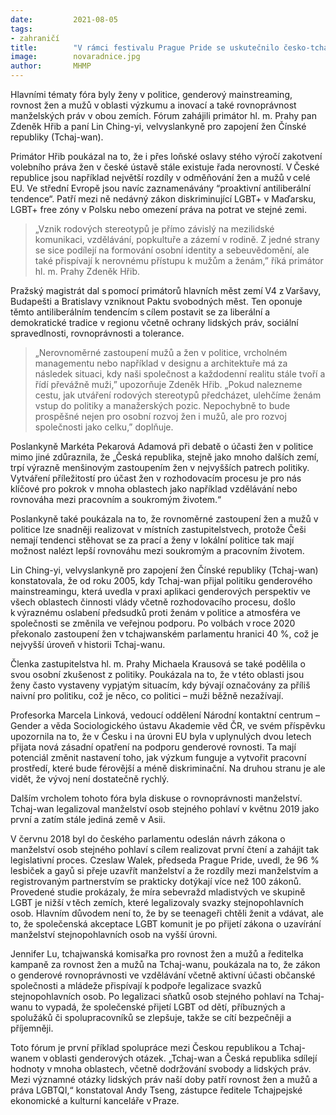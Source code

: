 ```yaml
---
date:         2021-08-05
tags:         
- zahraničí
title:        "V rámci festivalu Prague Pride se uskutečnilo česko-tchajwanské online fórum o rovnosti mezi ženami a muži"
image: 	      novaradnice.jpg
author:       MHMP
---
```


Hlavními tématy fóra byly ženy v politice, genderový mainstreaming, rovnost žen a mužů v oblasti výzkumu a inovací a také rovnoprávnost manželských práv v obou zemích. Fórum zahájili primátor hl. m. Prahy pan Zdeněk Hřib a paní Lin Ching-yi, velvyslankyně pro zapojení žen Čínské republiky (Tchaj-wan). 

Primátor Hřib poukázal na to, že i přes loňské oslavy stého výročí zakotvení volebního práva žen v české ústavě stále existuje řada nerovností. V České republice jsou například největší rozdíly v odměňování žen a mužů v celé EU. Ve střední Evropě jsou navíc zaznamenávány “proaktivní antiliberální tendence“. Patří mezi ně nedávný zákon diskriminující LGBT+ v Maďarsku, LGBT+ free zóny v Polsku nebo omezení práva na potrat ve stejné zemi. 

> „Vznik rodových stereotypů je přímo závislý na mezilidské komunikaci, vzdělávání, popkultuře a zázemí v rodině.  Z jedné strany se sice podílejí na formování osobní identity a sebeuvědomění, ale také přispívají k nerovnému přístupu k mužům a ženám,” říká primátor hl. m. Prahy Zdeněk Hřib.   

Pražský magistrát dal s pomocí primátorů hlavních měst zemí V4 z Varšavy, Budapešti a Bratislavy vzniknout Paktu svobodných měst. Ten oponuje těmto antiliberálním tendencím s cílem postavit se za liberální a demokratické tradice v regionu včetně ochrany lidských práv, sociální spravedlnosti, rovnoprávnosti a tolerance. 

> „Nerovnoměrné zastoupení mužů a žen v politice, vrcholném managementu nebo například v designu a architektuře má za následek situaci, kdy naši společnost a každodenní realitu stále tvoří a řídí převážně muži,” upozorňuje Zdeněk Hřib. „Pokud nalezneme cestu, jak utváření rodových stereotypů předcházet, ulehčíme ženám vstup do politiky a manažerských pozic. Nepochybně to bude prospěšné nejen pro osobní rozvoj žen i mužů, ale pro rozvoj společnosti jako celku,” doplňuje.   

Poslankyně Markéta Pekarová Adamová při debatě o účasti žen v politice mimo jiné zdůraznila, že „Česká republika, stejně jako mnoho dalších zemí, trpí výrazně menšinovým zastoupením žen v nejvyšších patrech politiky. Vytváření příležitostí pro účast žen v rozhodovacím procesu je pro nás klíčové pro pokrok v mnoha oblastech jako například vzdělávání nebo rovnováha mezi pracovním a soukromým životem.“ 

Poslankyně také poukázala na to, že rovnoměrné zastoupení žen a mužů v politice lze snadněji realizovat v místních zastupitelstvech, protože Češi nemají tendenci stěhovat se za prací a ženy v lokální politice tak mají možnost nalézt lepší rovnováhu mezi soukromým a pracovním životem. 

Lin Ching-yi, velvyslankyně pro zapojení žen Čínské republiky (Tchaj-wan) konstatovala, že od roku 2005, kdy Tchaj-wan přijal politiku genderového mainstreamingu, která uvedla v praxi aplikaci genderových perspektiv ve všech oblastech činnosti vlády včetně rozhodovacího procesu, došlo k výraznému oslabení předsudků proti ženám v politice a atmosféra ve společnosti se změnila ve veřejnou podporu. Po volbách v roce 2020 překonalo zastoupení žen v tchajwanském parlamentu hranici 40 %, což je nejvyšší úroveň v historii Tchaj-wanu. 

Členka zastupitelstva hl. m. Prahy Michaela Krausová se také podělila o svou osobní zkušenost z politiky. Poukázala na to, že v této oblasti jsou ženy často vystaveny vypjatým situacím, kdy bývají označovány za příliš naivní pro politiku, což je něco, co politici – muži běžně nezažívají. 

Profesorka Marcela Linková, vedoucí oddělení Národní kontaktní centrum – Gender a věda Sociologického ústavu Akademie věd ČR, ve svém příspěvku upozornila na to, že v Česku i na úrovni EU byla v uplynulých dvou letech přijata nová zásadní opatření na podporu genderové rovnosti. Ta mají potenciál změnit nastavení toho, jak výzkum funguje a vytvořit pracovní prostředí, které bude férovější a méně diskriminační. Na druhou stranu je ale vidět, že vývoj není dostatečně rychlý.

Dalším vrcholem tohoto fóra byla diskuse o rovnoprávnosti manželství. Tchaj-wan legalizoval manželství osob stejného pohlaví v květnu 2019 jako první a zatím stále jediná země v Asii. 

V červnu 2018 byl do českého parlamentu odeslán návrh zákona o manželství osob stejného pohlaví s cílem realizovat první čtení a zahájit tak legislativní proces. Czeslaw Walek, předseda Prague Pride, uvedl, že 96 % lesbiček a gayů si přeje uzavřít manželství a že rozdíly mezi manželstvím a registrovaným partnerstvím se prakticky dotýkají více než 100 zákonů. Provedené studie prokázaly, že míra sebevražd mladistvých ve skupině LGBT je nižší v těch zemích, které legalizovaly svazky stejnopohlavních osob. Hlavním důvodem není to, že by se teenageři chtěli ženit a vdávat, ale to, že společenská akceptace LGBT komunit je po přijetí zákona o uzavírání manželství stejnopohlavních osob na vyšší úrovni. 

Jennifer Lu, tchajwanská komisařka pro rovnost žen a mužů a ředitelka kampaně za rovnost žen a mužů na Tchaj-wanu, poukázala na to, že zákon o genderové rovnoprávnosti ve vzdělávání včetně aktivní účasti občanské společnosti a mládeže přispívají k podpoře legalizace svazků stejnopohlavních osob. Po legalizaci sňatků osob stejného pohlaví na Tchaj-wanu to vypadá, že společenské přijetí LGBT od dětí, příbuzných a spolužáků či spolupracovníků se zlepšuje, takže se cítí bezpečněji a příjemněji. 

Toto fórum je první příklad spolupráce mezi Českou republikou a Tchaj-wanem v oblasti genderových otázek. „Tchaj-wan a Česká republika sdílejí hodnoty v mnoha oblastech, včetně dodržování svobody a lidských práv. Mezi významné otázky lidských práv naší doby patří rovnost žen a mužů a práva LGBTQI,“ konstatoval Andy Tseng, zástupce ředitele Tchajpejské ekonomické a kulturní kanceláře v Praze. 
